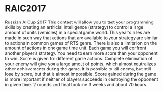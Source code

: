 # RAIC2017
Russian AI Cup 2017
This contest will allow you to test your programming skills by creating an artificial intelligence (strategy) to control a large amount of units (vehicles) in a special game world. This year’s rules are made in such way that actions that are available to your strategy are similar to actions in common games of RTS genre. There is also a limitation on the amount of actions in one game time unit. Each game you will confront another player’s strategy. You need to earn more score than your opponent to win. Score is given for different game actions. Complete elimination of your enemy will give you a large amout of points, which almost neutralizes other achievements during the game. It is possible to kill enemy, but still lose by score, but that is almost impossible. Score gained during the game is more important if neither of players succeeds in destroying the opponent in given time.
2 rounds and final took me 3 weeks and about 70 hours.

